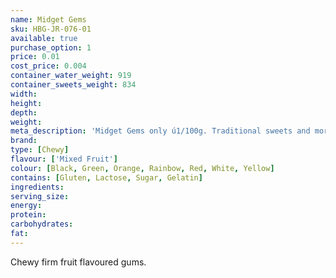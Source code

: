 ```yaml
---
name: Midget Gems
sku: HBG-JR-076-01
available: true
purchase_option: 1
price: 0.01
cost_price: 0.004
container_water_weight: 919
container_sweets_weight: 834
width: 
height: 
depth: 
weight: 
meta_description: 'Midget Gems only ú1/100g. Traditional sweets and more at Humbugs Confectionery Store. Specialists in satisfying your sweet tooth!'
brand: 
type: [Chewy]
flavour: ['Mixed Fruit']
colour: [Black, Green, Orange, Rainbow, Red, White, Yellow]
contains: [Gluten, Lactose, Sugar, Gelatin]
ingredients: 
serving_size: 
energy: 
protein: 
carbohydrates: 
fat: 
---
```

Chewy firm fruit flavoured gums.